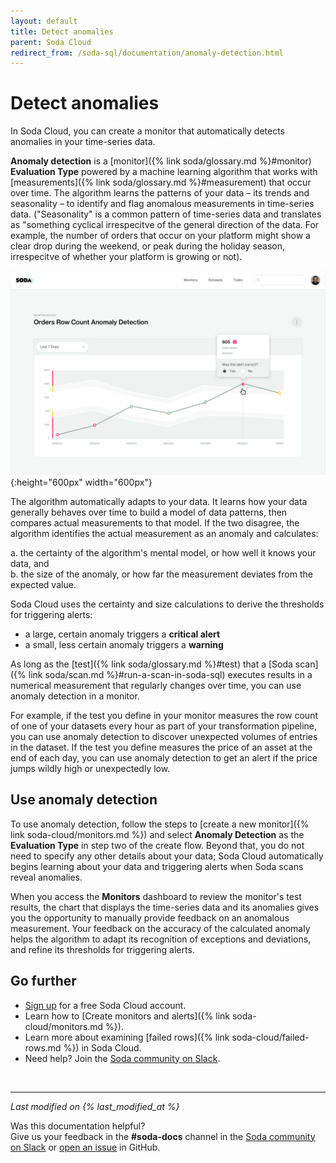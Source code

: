 ```yaml
---
layout: default
title: Detect anomalies
parent: Soda Cloud
redirect_from: /soda-sql/documentation/anomaly-detection.html
---
```


# Detect anomalies

In Soda Cloud, you can create a monitor that automatically detects anomalies in your time-series data. 

**Anomaly detection** is a [monitor]({% link soda/glossary.md %}#monitor) **Evaluation Type** powered by a machine learning algorithm that works with [measurements]({% link soda/glossary.md %}#measurement) that occur over time. The algorithm learns the patterns of your data – its trends and seasonality – to identify and flag anomalous measurements in time-series data. ("Seasonality" is a common pattern of time-series data and translates as "something cyclical irrespecitve of the general direction of the data. For example, the number of orders that occur on your platform might show a clear drop during the weekend, or peak during the holiday season, irrespecitve of whether your platform is growing or not).

![anomaly-detection](/assets/images/anomaly-detection.png){:height="600px" width="600px"}

The algorithm automatically adapts to your data. It learns how your data generally behaves over time to build a model of data patterns, then compares actual measurements to that model. If the two disagree, the algorithm identifies the actual measurement as an anomaly and calculates:<br />

a. the certainty of the algorithm's mental model, or how well it knows your data, and <br />
b. the size of the anomaly, or how far the measurement deviates from the expected value.

Soda Cloud uses the certainty and size calculations to derive the thresholds for triggering alerts: 
* a large, certain anomaly triggers a **critical alert** 
* a small, less certain anomaly triggers a **warning**

As long as the [test]({% link soda/glossary.md %}#test) that a [Soda scan]({% link soda/scan.md %}#run-a-scan-in-soda-sql) executes results in a numerical measurement that regularly changes over time, you can use anomaly detection in a monitor. 

For example, if the test you define in your monitor measures the row count of one of your datasets every hour as part of your transformation pipeline, you can use anomaly detection to discover unexpected volumes of entries in the dataset. If the test you define measures the price of an asset at the end of each day, you can use anomaly detection to get an alert if the price jumps wildly high or unexpectedly low. 

## Use anomaly detection

To use anomaly detection, follow the steps to [create a new monitor]({% link soda-cloud/monitors.md %}) and select **Anomaly Detection** as the **Evaluation Type** in step two of the create flow. Beyond that, you do not need to specify any other details about your data; Soda Cloud automatically begins learning about your data and triggering alerts when Soda scans reveal anomalies.

When you access the **Monitors** dashboard to review the monitor's test results, the chart that displays the time-series data and its anomalies gives you the opportunity to manually provide feedback on an anomalous measurement. Your feedback on the accuracy of the calculated anomaly helps the algorithm to adapt its recognition of exceptions and deviations, and refine its thresholds for triggering alerts.

<!--
## Machine learning details

Currently, Soda's time-series anomaly detection uses the <a href=""https://facebook.github.io/prophet/docs/quick_start.html target="_blank"> Facebook Prophet Python library</a> to learn about time-series data with strong seasonality patterns. Prophet learns and predicts the shape of the data and outputs confidence-bounds between which it thinks 99% of the data should fall.
-->

## Go further

- <a href="https://cloud.soda.io/signup" target="_blank"> Sign up</a> for a free Soda Cloud account.
- Learn how to [Create monitors and alerts]({% link soda-cloud/monitors.md %}).
- Learn more about examining [failed rows]({% link soda-cloud/failed-rows.md %}) in Soda Cloud.
- Need help? Join the <a href="http://community.soda.io/slack" target="_blank"> Soda community on Slack</a>.

<br />

---
*Last modified on {% last_modified_at %}*

Was this documentation helpful? <br /> Give us your feedback in the **#soda-docs** channel in the <a href="http://community.soda.io/slack" target="_blank"> Soda community on Slack</a> or <a href="https://github.com/sodadata/docs/issues/new" target="_blank">open an issue</a> in GitHub.